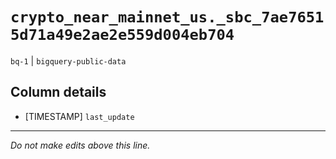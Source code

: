 # `crypto_near_mainnet_us._sbc_7ae76515d71a49e2ae2e559d004eb704`
`bq-1` | `bigquery-public-data`

## Column details
* [TIMESTAMP] `last_update`

-------------------------------------------------------------------------------
*Do not make edits above this line.*
